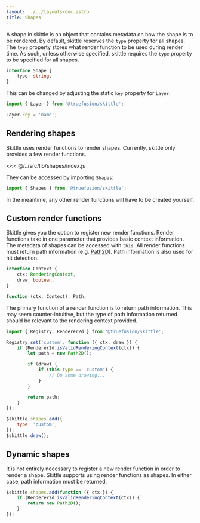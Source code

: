 ```yaml
---
layout: ../../layouts/doc.astro
title: Shapes
---
```


A shape in skittle is an object that contains metadata on how the shape is to be rendered.
By default, skittle reserves the `type` property for all shapes.
The `type` property stores what render function to be used during render time.
As such, unless otherwise specified, skittle requires the `type` property to be specified for all shapes.

```ts
interface Shape {
    type: string,
}
```

This can be changed by adjusting the static `key` property for `Layer`.

```js
import { Layer } from '@truefusion/skittle';

Layer.key = 'name';
```

## Rendering shapes 

Skittle uses render functions to render shapes.
Currently, skittle only provides a few render functions.

<<< @/../src/lib/shapes/index.js

They can be accessed by importing `Shapes`:

```js
import { Shapes } from '@truefusion/skittle';
```

In the meantime, any other render functions will have to be created yourself. 

## Custom render functions

Skittle gives you the option to register new render functions.
Render functions take in one parameter that provides basic context information.
The metadata of shapes can be accessed with `this`.
All render functions must return path information (e.g. [Path2D](https://developer.mozilla.org/en-US/docs/Web/API/Path2D/Path2D)).
Path information is also used for hit detection.

```ts
interface Context {
    ctx: RenderingContext,
    draw: boolean,
}

function (ctx: Context): Path; 
```

The primary function of a render function is to return path information.
This may seem counter-intuitive, but the type of path information returned should be relevant to the rendering context provided. 

```js
import { Registry, Renderer2d } from '@truefusion/skittle';

Registry.set('custom', function ({ ctx, draw }) {
    if (Renderer2d.isValidRenderingContext(ctx)) {
        let path = new Path2D();

        if (draw) {
            if (this.type == 'custom') {
                // Do some drawing...
            }
        }

        return path;
    }
});

$skittle.shapes.add({
	type: 'custom',
});
$skittle.draw();
```

## Dynamic shapes

It is not entirely necessary to register a new render function in order to render a shape.
Skittle supports using render functions as shapes.
In either case, path information must be returned.

```js
$skittle.shapes.add(function ({ ctx }) {
    if (Renderer2d.isValidRenderingContext(ctx)) {
        return new Path2D();
    }
});
```

